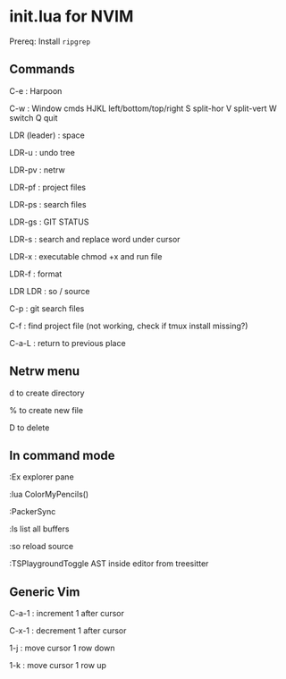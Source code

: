# init.lua for NVIM

Prereq: Install `ripgrep`

## Commands

C-e : Harpoon 

C-w : Window cmds HJKL left/bottom/top/right S split-hor V split-vert W switch Q quit 

LDR (leader) : space 

LDR-u : undo tree 

LDR-pv : netrw 

LDR-pf : project files 

LDR-ps : search files 

LDR-gs : GIT STATUS 

LDR-s : search and replace word under cursor 

LDR-x : executable chmod +x and run file 

LDR-f : format 

LDR LDR : so / source 

C-p : git search files 


C-f : find project file (not working, check if tmux install missing?) 

C-a-L : return to previous place 

## Netrw menu
 
d to create directory 

% to create new file 

D to delete 
 
## In command mode 
 
:Ex explorer pane 

:lua ColorMyPencils() 

:PackerSync 

:ls list all buffers 

:so reload source 

:TSPlaygroundToggle AST inside editor from treesitter 

## Generic Vim 

C-a-1 : increment 1 after cursor 

C-x-1 : decrement 1 after cursor 


1-j : move cursor 1 row down 

1-k : move cursor 1 row up 

